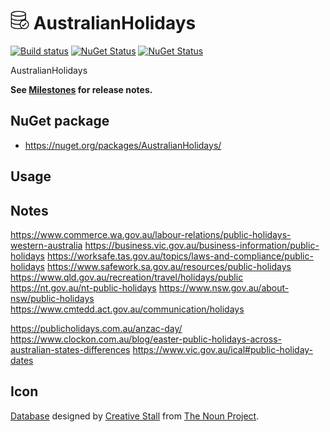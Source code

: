 # <img src="/src/icon.png" height="30px"> AustralianHolidays

[![Build status](https://ci.appveyor.com/api/projects/status/g6njwv0aox62atu0?svg=true)](https://ci.appveyor.com/project/SimonCropp/australian-holidays)
[![NuGet Status](https://img.shields.io/nuget/v/AustralianHolidays.svg?label=AustralianHolidays)](https://www.nuget.org/packages/AustralianHolidays/)
[![NuGet Status](https://img.shields.io/nuget/v/Verify.EntityFrameworkClassic.svg?label=Verify.EntityFrameworkClassic)](https://www.nuget.org/packages/Verify.EntityFrameworkClassic/)

AustralianHolidays

**See [Milestones](../../milestones?state=closed) for release notes.**


## NuGet package

 * https://nuget.org/packages/AustralianHolidays/


## Usage


## Notes


https://www.commerce.wa.gov.au/labour-relations/public-holidays-western-australia
https://business.vic.gov.au/business-information/public-holidays
https://worksafe.tas.gov.au/topics/laws-and-compliance/public-holidays
https://www.safework.sa.gov.au/resources/public-holidays
https://www.qld.gov.au/recreation/travel/holidays/public
https://nt.gov.au/nt-public-holidays
https://www.nsw.gov.au/about-nsw/public-holidays
https://www.cmtedd.act.gov.au/communication/holidays

https://publicholidays.com.au/anzac-day/
https://www.clockon.com.au/blog/easter-public-holidays-across-australian-states-differences
https://www.vic.gov.au/ical#public-holiday-dates

## Icon

[Database](https://thenounproject.com/term/database/310841/) designed by [Creative Stall](https://thenounproject.com/creativestall/) from [The Noun Project](https://thenounproject.com).
